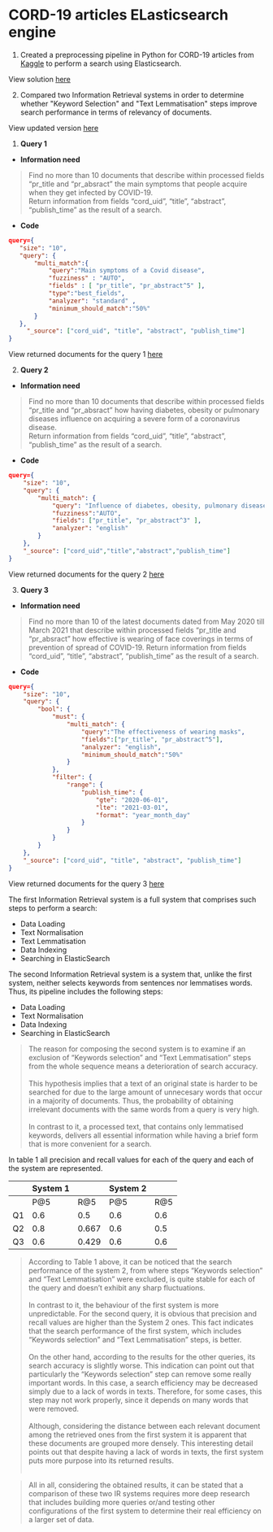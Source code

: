 # CORD-19 articles ELasticsearch engine
1. Created a preprocessing pipeline in Python for CORD-19 articles from [Kaggle]( https://www.kaggle.com/allen-institute-for-ai/CORD-19-research-challenge) to perform a search using Elasticsearch.

View solution [here](https://nbviewer.jupyter.org/github/BlinkovYevhenGit/CORD-19_articles_ELasticsearch_engine/blob/main/Assignment%201/Information_Retrieval_Assignment_1_2003667.ipynb)

2. Compared two Information Retrieval systems in order to determine whether "Keyword Selection" and "Text Lemmatisation" steps improve search performance in terms of relevancy of documents.

View updated version [here](https://github.com/BlinkovYevhenGit/CORD-19_articles_ELasticsearch_engine/blob/main/Assignment%201/Information%20Retrieval.py)

1. **Query 1**

* **Information need** 
 
>Find no more than 10 documents that describe within processed fields “pr_title  and “pr_absract” the main symptoms that people acquire when they get infected by COVID-19. <br> Return information from fields “cord_uid”, “title”, “abstract”, “publish_time” as the result of a search.
* **Code**

 ```json
 query={
    "size": "10",
    "query": {
        "multi_match":{
            "query":"Main symptoms of a Covid disease",
            "fuzziness" : "AUTO",
            "fields" : [ "pr_title", "pr_abstract^5" ],
            "type":"best_fields",
            "analyzer": "standard" ,
            "minimum_should_match":"50%"
        }
    },
      "_source": ["cord_uid", "title", "abstract", "publish_time"]
}
```

View returned documents for the query 1 [here](https://nbviewer.jupyter.org/github/BlinkovYevhenGit/CORD-19_articles_ELasticsearch_engine/blob/main/Assignment%201/query_1_results.html)

2. **Query 2**

* **Information need** 

>Find no more than 10 documents that describe within processed fields “pr_title  and “pr_absract” how having diabetes, obesity or pulmonary diseases influence on acquiring a severe form of a coronavirus disease. <br>
Return information from fields “cord_uid”, “title”, “abstract”, “publish_time” as the result of a search.

* **Code**

```json
query={
    "size": "10",
    "query": {
        "multi_match": {
            "query": "Influence of diabetes, obesity, pulmonary diseases on acquiring a severe form of Coronavirus disease",
            "fuzziness":"AUTO",
            "fields": ["pr_title", "pr_abstract^3" ],
            "analyzer": "english"
        }
    },
    "_source": ["cord_uid","title","abstract","publish_time"]
}
```

View returned documents for the query 2 [here](https://nbviewer.jupyter.org/github/BlinkovYevhenGit/CORD-19_articles_ELasticsearch_engine/blob/main/Assignment%201/query_2_results.html)

3. **Query 3**

* **Information need** 

>Find no more than 10 of the latest documents dated from May 2020 till March 2021 that describe within processed fields “pr_title  and “pr_absract” how effective is wearing of face coverings in terms of prevention of spread of COVID-19.
Return information from fields “cord_uid”, “title”, “abstract”, “publish_time” as the result of a search.

* **Code**

```json
query={
    "size": "10",
    "query": {
        "bool": {
            "must": {
                "multi_match": {
                    "query":"The effectiveness of wearing masks",
                    "fields":["pr_title", "pr_abstract^5"],
                    "analyzer": "english",
                    "minimum_should_match":"50%"
                }
            },
            "filter": {
                "range": {
                    "publish_time": {
                        "gte": "2020-06-01",
                        "lte": "2021-03-01",
                        "format": "year_month_day"
                    }
                }
            }
        }
    },
    "_source": ["cord_uid", "title", "abstract", "publish_time"]
}
```

View returned documents for the query 3 [here](https://nbviewer.jupyter.org/github/BlinkovYevhenGit/CORD-19_articles_ELasticsearch_engine/blob/main/Assignment%201/query_3_results.html)

The first Information Retrieval system is a full system that comprises such steps to perform a search:
*	Data Loading
*	Text Normalisation
*	Text Lemmatisation
*	Data Indexing
*	Searching in ElasticSearch

The second Information Retrieval system is a system that, unlike the first system, neither selects keywords  from sentences nor lemmatises words. Thus, its pipeline includes the following steps:
*	 Data Loading
*	Text Normalisation
*	Data Indexing
*	Searching in ElasticSearch

>The reason for composing the second system is to examine if an exclusion of “Keywords selection” and “Text Lemmatisation” steps from the whole sequence means a deterioration of search accuracy.<br><br>
This hypothesis implies that a text of an original state is harder to be searched for due to the large amount of unnecesary words that occur in a majority of documents. Thus, the probability of obtaining irrelevant documents with the same words from a query is very high.<br><br>
In contrast to it, a processed text, that contains only lemmatised keywords, delivers all essential information while having a brief form that is more convenient for a search.

In table 1 all precision and recall values for each of the query and each of the system are represented.

|    |   System 1      ||    System 2   ||
|----|----------|-------|----------|-----|
|    | P@5      | R@5   | P@5      | R@5 |
| Q1 | 0.6      | 0.5   | 0.6      | 0.6 |
| Q2 | 0.8      | 0.667 | 0.6      | 0.5 |
| Q3 | 0.6      | 0.429 | 0.6      | 0.6 |


>According to Table 1 above, it can be noticed that the search performance of the system 2,  from where steps “Keywords selection” and “Text Lemmatisation” were excluded,  is quite stable for each of the query and doesn’t exhibit any sharp fluctuations.<br><br> 
In contrast to it, the behaviour of the first system is more unpredictable. For the second query, it is obvious that precision and recall values are higher than the System 2 ones. This fact indicates that the search performance of the first system, which includes “Keywords selection” and “Text Lemmatisation” steps, is better.<br><br> 
On the other hand, according to the results for the other queries, its search accuracy is slightly worse. This indication can point out that particularly the “Keywords selection” step can remove some really important words. In this case, a search efficiency may be decreased simply due to a lack of words in texts. Therefore, for some cases,  this step may not work properly, since it depends on many words that were removed.<br><br>
Although, considering the distance between each relevant document among the retrieved ones from the first system it is apparent that these documents are grouped more densely.  This interesting detail points out that despite having a lack of words in texts, the first system puts more purpose into its returned results.<br><br>

>All in all, considering the obtained results, it can be stated that a comparison of these two IR systems requires more deep research that includes building more queries or/and testing other configurations of the first system to determine their real efficiency on a larger set of data.
